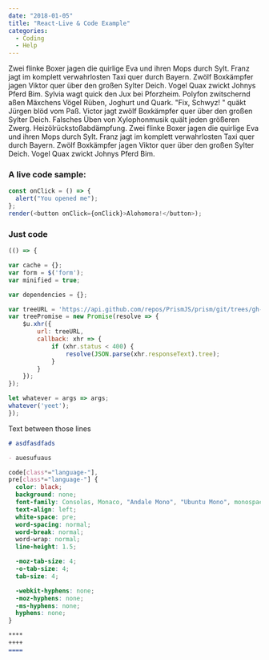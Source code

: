 ```yaml
---
date: "2018-01-05"
title: "React-Live & Code Example"
categories:
  - Coding
  - Help
---
```


Zwei flinke Boxer jagen die quirlige Eva und ihren Mops durch Sylt. Franz jagt im komplett verwahrlosten Taxi quer durch Bayern. Zwölf Boxkämpfer jagen Viktor quer über den großen Sylter Deich. Vogel Quax zwickt Johnys Pferd Bim. Sylvia wagt quick den Jux bei Pforzheim. Polyfon zwitschernd aßen Mäxchens Vögel Rüben, Joghurt und Quark. "Fix, Schwyz! " quäkt Jürgen blöd vom Paß. Victor jagt zwölf Boxkämpfer quer über den großen Sylter Deich. Falsches Üben von Xylophonmusik quält jeden größeren Zwerg. Heizölrückstoßabdämpfung. Zwei flinke Boxer jagen die quirlige Eva und ihren Mops durch Sylt. Franz jagt im komplett verwahrlosten Taxi quer durch Bayern. Zwölf Boxkämpfer jagen Viktor quer über den großen Sylter Deich. Vogel Quax zwickt Johnys Pferd Bim.

### A live code sample:

```js react-live
const onClick = () => {
  alert("You opened me");
};
render(<button onClick={onClick}>Alohomora!</button>);
```

### Just code

```js
(() => {

var cache = {};
var form = $('form');
var minified = true;

var dependencies = {};

var treeURL = 'https://api.github.com/repos/PrismJS/prism/git/trees/gh-pages?recursive=1';
var treePromise = new Promise(resolve => {
	$u.xhr({
		url: treeURL,
		callback: xhr => {
			if (xhr.status < 400) {
				resolve(JSON.parse(xhr.responseText).tree);
			}
		}
	});
});

let whatever = args => args;
whatever('yeet');
});
```

Text between those lines

```md
# asdfasdfads

- auesufuaus
```

```css
code[class*="language-"],
pre[class*="language-"] {
  color: black;
  background: none;
  font-family: Consolas, Monaco, "Andale Mono", "Ubuntu Mono", monospace;
  text-align: left;
  white-space: pre;
  word-spacing: normal;
  word-break: normal;
  word-wrap: normal;
  line-height: 1.5;

  -moz-tab-size: 4;
  -o-tab-size: 4;
  tab-size: 4;

  -webkit-hyphens: none;
  -moz-hyphens: none;
  -ms-hyphens: none;
  hyphens: none;
}
```

```md
****
++++
====
```
